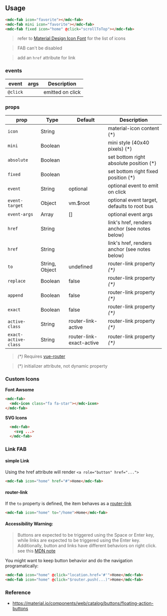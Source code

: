 ## Usage

```html
<mdc-fab icon="favorite"></mdc-fab>
<mdc-fab mini icon="favorite"></mdc-fab>
<mdc-fab fixed icon="home" @click="scrollToTop"></mdc-fab>
```

> refer to [Material Design Icon Font](https://material.io/icons/) for the list of icons

> FAB can't be disabled

> add an `href` attribute for link

### events

| event    | args | Description      |
| -------- | ---- | ---------------- |
| `@click` |      | emitted on click |

### props

| prop                 | Type           | Default                  | Description                                   |
| -------------------- | -------------- | ------------------------ | --------------------------------------------- |
| `icon`               | String         |                          | material-icon content (\*)                    |
| `mini`               | Boolean        |                          | mini style (40x40 pixels) (\*)                |
| `absolute`           | Boolean        |                          | set bottom right absolute position (\*)       |
| `fixed`              | Boolean        |                          | set bottom right fixed position (\*)          |
| `event`              | String         | optional                 | optional event to emit on click               |
| `event-target`       | Object         | vm.\$root                | optional event target, defaults to root bus   |
| `event-args`         | Array          | []                       | optional event args                           |
| `href`               | String         |                          | link's href, renders anchor (see notes below) |
| `href`               | String         |                          | link's href, renders anchor (see notes below) |
| `to`                 | String, Object | undefined                | router-link property _(\*)_                   |
| `replace`            | Boolean        | false                    | router-link property _(\*)_                   |
| `append`             | Boolean        | false                    | router-link property _(\*)_                   |
| `exact`              | Boolean        | false                    | router-link property _(\*)_                   |
| `active-class`       | String         | router-link-active       | router-link property _(\*)_                   |
| `exact-active-class` | String         | router-link-exact-active | router-link property _(\*)_                   |

> _(\*)_ Requires [vue-router](https://router.vuejs.org)

> (\*) initializer attribute, not dynamic property

### Custom Icons

**Font Awsome**

```html
<mdc-fab>
  <mdc-icon class="fa fa-star"></mdc-icon>
</mdc-fab>
```

**SVG Icons**

```html
  <mdc-fab>
    <svg ...>
  </mdc-fab>
```

### Link FAB

#### simple Link

Using the href attribute will render `<a role="button" href="...">`

```html
<mdc-fab icon="home" href="#">Home</mdc-fab>
```

#### router-link

If the `to` property is defined, the item behaves as a
[router-link](https://router.vuejs.org/en/api/router-link.html)

```html
<mdc-fab icon="home" to="/home">Home</mdc-fab>
```

#### Accessibility Warning:

> Buttons are expected to be triggered using the Space or Enter key,
> while links are expected to be triggered using the Enter key.
> Additionally, button and links have different behaviors on right click.
> see this [MDN note](https://developer.mozilla.org/en-US/docs/Web/Accessibility/ARIA/ARIA_Techniques/Using_the_button_role#Keyboard_and_focus)

You might want to keep button behavior and do the navigation programatically:

```html
<mdc-fab icon="home" @click="location.href='#'">Home</mdc-fab>
<mdc-fab icon="home" @click="$router.push(...)">Home</mdc-fab>
```

### Reference

- <https://material.io/components/web/catalog/buttons/floating-action-buttons>
